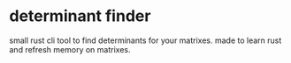 # determinant finder
small rust cli tool to find determinants for your matrixes. made to learn rust and refresh memory on matrixes.
